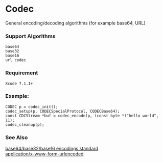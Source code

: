Codec
==========
General encoding/decoding algorithms (for example base64, URL)

### Support Algorithms
    base64
    base32
    base16
    url codec

### Requirement
	Xcode 7.1.1+
    
### Example:
    CODEC p = codec_init();
    codec_setup(p, CODECSpecialProtocol, CODECBase64);
    const CDCStream *buf = codec_encode(p, (const byte *)"hello world", 11);
    codec_cleanup(p);

### See Also
[base64/base32/base16 encodings standard](http://www.ietf.org/rfc/rfc4648.txt)<br>
[application/x-www-form-urlencoded](http://www.w3.org/TR/html4/interact/forms.html#h-17.13.4.1) 

